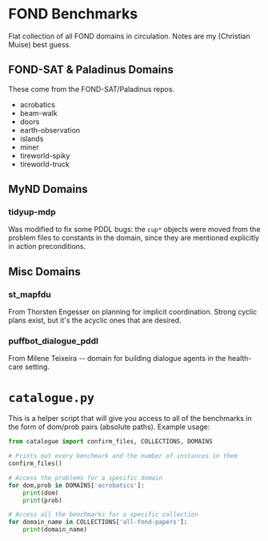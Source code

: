 
# FOND Benchmarks

Flat collection of all FOND domains in circulation. Notes are my (Christian Muise) best guess.

## FOND-SAT & Paladinus Domains

These come from the FOND-SAT/Paladinus repos.

- acrobatics
- beam-walk
- doors
- earth-observation
- islands
- miner
- tireworld-spiky
- tireworld-truck

## MyND Domains

### tidyup-mdp

Was modified to fix some PDDL bugs: the `cup*` objects were moved from the problem files to constants in the domain, since they are mentioned explicitly in action preconditions.

## Misc Domains

### st_mapfdu

From Thorsten Engesser on planning for implicit coordination. Strong cyclic plans exist, but it's the acyclic ones that are desired.

### puffbot_dialogue_pddl

From Milene Teixeira -- domain for building dialogue agents in the health-care setting.

# `catalogue.py`

This is a helper script that will give you access to all of the benchmarks in the form of dom/prob pairs (absolute paths). Example usage:

```python
from catalogue import confirm_files, COLLECTIONS, DOMAINS

# Prints out every benchmark and the number of instances in them
confirm_files()

# Access the problems for a specific domain
for dom,prob in DOMAINS['acrobatics']:
    print(dom)
    print(prob)

# Access all the benchmarks for a specific collection
for domain_name in COLLECTIONS['all-fond-papers']:
    print(domain_name)

```
